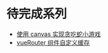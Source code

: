 # 待完成系列

- [使用 canvas 实现贪吃蛇小游戏](https://github.com/bosens-China/blog/issues/54)
- [vueRouter 组件自定义缓存](https://github.com/bosens-China/blog/issues/55)

